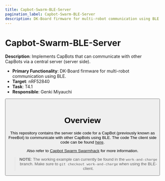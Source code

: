 ```yaml
---
title: Capbot-Swarm-BLE-Server
pagination_label: Capbot-Swarm-BLE-Server
description: DK-Board firmware for multi-robot communication using BLE.
---
```


# Capbot-Swarm-BLE-Server

**Description**: Implements CapBots that can communicate with other CapBots via a central server (server side).

* **Primary Functionality**: DK-Board firmware for multi-robot communication using BLE.
* **Target**: nRF52840
* **Task**: T4.1
* **Responsible**: Genki Miyauchi

<Button label="🔗 openswarm-eu/Capbot-Swarm-BLE-Server repository" link="https://github.com/openswarm-eu/Capbot-Swarm-BLE-Server" block /><br />

# Overview

This repository contains the server side code for a CapBot (previously known as FreeBot) to communicate with other CapBots using BLE. The code The client side code can be found [here](../90-capbot-swarm-ble-client/index.md).

Also refer to [Capbot Swarm Swarmhack](../../../../20-noncodebase/10-enablers/20-non_ros/70-capbot-swarm-swarmhack/index.md) for more information.

>**NOTE**: The working example can currently be found in the ```work-and-charge``` branch. Make sure to ```git checkout work-and-charge``` when using the BLE-client.